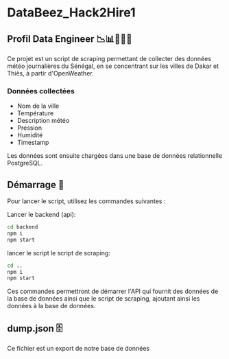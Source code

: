 # DataBeez_Hack2Hire1

## Profil Data Engineer 📉📊👨🏾‍💻

Ce projet est un script de scraping permettant de collecter des données météo journalières du Sénégal, en se concentrant sur les villes de Dakar et Thiès, à partir d'OpenWeather. 

### Données collectées
- Nom de la ville
- Température
- Description météo
- Pression
- Humidité
- Timestamp

Les données sont ensuite chargées dans une base de données relationnelle PostgreSQL.

## Démarrage 🚀

Pour lancer le script, utilisez les commandes suivantes :

Lancer le backend (api):
```bash
cd backend
npm i
npm start
```

lancer le script le script de scraping:
```bash
cd ..
npm i
npm start
```

Ces commandes permettront de démarrer l'API qui fournit des données de la base de données ainsi que le script de scraping, ajoutant ainsi les données à la base de données.

## dump.json 🗄️

Ce fichier est un export de notre base de données
